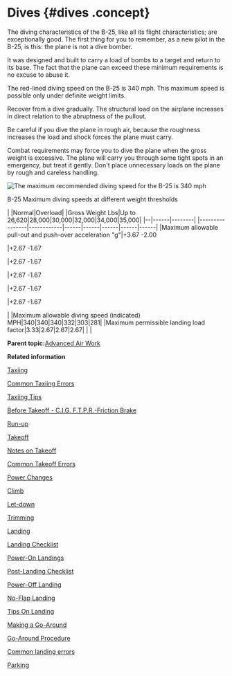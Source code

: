 # Dives {#dives .concept}

The diving characteristics of the B-25, like all its flight characteristics; are exceptionally good. The first thing for you to remember, as a new pilot in the B-25, is this: the plane is not a dive bomber.

It was designed and built to carry a load of bombs to a target and return to its base. The fact that the plane can exceed these minimum requirements is no excuse to abuse it.

The red-lined diving speed on the B-25 is 340 mph. This maximum speed is possible only under definite weight limits.

Recover from a dive gradually. The structural load on the airplane increases in direct relation to the abruptness of the pullout.

Be careful if you dive the plane in rough air, because the roughness increases the load and shock forces the plane must carry.

Combat requirements may force you to dive the plane when the gross weight is excessive. The plane will carry you through some tight spots in an emergency, but treat it gently. Don't place unnecessary loads on the plane by rough and careless handling.

![The maximum recommended diving speed for the B-25 is 340 mph](../images/max_dive_speed.png "Maximum diving speed")

B-25 Maximum diving speeds at different weight thresholds

| |Normal|Overload|
|Gross Weight Lbs|Up to 26,620|28,000|30,000|32,000|34,000|35,000|
|--|------|--------|
|----------------|------------|------|------|------|------|------|
|Maximum allowable pull-out and push-over acceleration "g"|+3.67 -2.00

|+2.67 -1.67

|+2.67 -1.67

|+2.67 -1.67

|+2.67 -1.67

|+2.67 -1.67

|
|Maximum allowable diving speed \(indicated\) MPH|340|340|340|332|303|281|
|Maximum permissible landing load factor|3.33|2.67|2.67|2.67| | |

**Parent topic:**[Advanced Air Work](../topics/advanced_air_work.md)

**Related information**  


[Taxiing](../topics/taxiing.md)

[Common Taxiing Errors](../topics/common_taxiing_errors.md)

[Taxiing Tips](../topics/taxiing_tips.md)

[Before Takeoff - C.I.G. F.T.P.R.-Friction Brake](../topics/before_takeoff_c.i.g.f.t.p.r._friction_brake.md)

[Run-up](../topics/run_up.md)

[Takeoff](../topics/takeoff.md)

[Notes on Takeoff](../topics/notes_on_takeoff.md)

[Common Takeoff Errors](../topics/common_takeoff_errors.md)

[Power Changes](../topics/power_changes.md)

[Climb](../topics/climb.md)

[Let-down](../topics/let_down.md)

[Trimming](../topics/trimming.md)

[Landing](../topics/landing.md)

[Landing Checklist](../topics/landing_checklist.md)

[Power-On Landings](../topics/power_on_landings.md)

[Post-Landing Checklist](../topics/post_landing_checklist.md)

[Power-Off Landing](../topics/power_off_landing.md)

[No-Flap Landing](../topics/no_flap_landing.md)

[Tips On Landing](../topics/tips_on_landing.md)

[Making a Go-Around](../topics/making_a_go_around.md)

[Go-Around Procedure](../topics/go_around_procedure.md)

[Common landing errors](../topics/common_landing_errors.md)

[Parking](../topics/parking.md)

